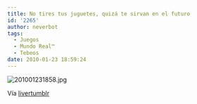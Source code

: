 ```yaml
---
title: No tires tus juguetes, quizá te sirvan en el futuro
id: '2265'
author: neverbot
tags:
  - Juegos
  - Mundo Real™
  - Tebeos
date: 2010-01-23 18:59:24
---
```


![201001231858.jpg](./201001231858.jpg)

Vía [livertumblr](http://livercake.tumblr.com/post/83353710/que-bueno-que-calvin-guardo-a-hobbes-para-que)
